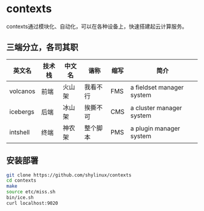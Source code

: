 # contexts

contexts通过模块化、自动化，可以在各种设备上，快速搭建起云计算服务。

## 三端分立，各司其职
|英文名   |技术栈|中文名 |谐称     |缩写|简介|
|---------|------|-------|---------|----|----|
|volcanos |前端  |火山架 |我看不行 |FMS |a fieldset manager system
|icebergs |后端  |冰山架 |挨撕不可 |CMS |a cluster manager system
|intshell |终端  |神农架 |整个脚本 |PMS |a plugin manager system

## 安装部署

```sh
git clone https://github.com/shylinux/contexts
cd contexts
make
source etc/miss.sh
bin/ice.sh
curl localhost:9020
```

